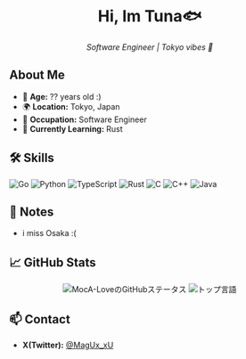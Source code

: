 <!-- ヘッダー -->
<h1 align="center">Hi, Im Tuna🐟</h1>
<p align="center">
  <em>Software Engineer | Tokyo vibes 🌸 </em>
</p>

<!-- アバウトセクション -->
## About Me
- 🎂 **Age:** ?? years old :)
- 🌍 **Location:** Tokyo, Japan
- 💼 **Occupation:** Software Engineer
- 🚀 **Currently Learning:** Rust

## 🛠️ Skills
![Go](https://img.shields.io/badge/Go-000000?style=for-the-badge&logo=go&logoColor=00ADD8)
![Python](https://img.shields.io/badge/Python-000000?style=for-the-badge&logo=python&logoColor=3776AB)
![TypeScript](https://img.shields.io/badge/TypeScript-000000?style=for-the-badge&logo=typescript&logoColor=3178C6)
![Rust](https://img.shields.io/badge/Rust-000000?style=for-the-badge&logo=rust&logoColor=white)
![C](https://img.shields.io/badge/C-000000?style=for-the-badge&logo=c&logoColor=A8B9CC)
![C++](https://img.shields.io/badge/C++-000000?style=for-the-badge&logo=c%2B%2B&logoColor=00599C)
![Java](https://img.shields.io/badge/Java-000000?style=for-the-badge&logo=java&logoColor=007396)

## 📝 Notes
- i miss Osaka :(

## 📈 GitHub Stats
<div align="center">
  <img src="https://github-readme-stats-73dh.vercel.app/api?username=MocA-Love&show_icons=true&theme=transparent&count_private=true&hide=contribs" alt="MocA-LoveのGitHubステータス" />
  <img src="https://github-readme-stats-73dh.vercel.app/api/top-langs/?username=MocA-Love&theme=transparent&layout=compact" alt="トップ言語" />
</div>

## 📫 Contact
- **X(Twitter):** [@MagUx_xU](https://twitter.com/MagUx_xU)

